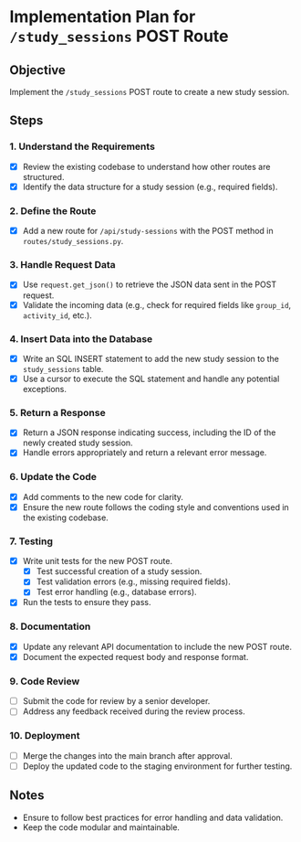 # Implementation Plan for `/study_sessions` POST Route

## Objective

Implement the `/study_sessions` POST route to create a new study session.

## Steps

### 1. Understand the Requirements

- [x] Review the existing codebase to understand how other routes are structured.
- [x] Identify the data structure for a study session (e.g., required fields).

### 2. Define the Route

- [x] Add a new route for `/api/study-sessions` with the POST method in `routes/study_sessions.py`.

### 3. Handle Request Data

- [x] Use `request.get_json()` to retrieve the JSON data sent in the POST request.
- [x] Validate the incoming data (e.g., check for required fields like `group_id`, `activity_id`, etc.).

### 4. Insert Data into the Database

- [x] Write an SQL INSERT statement to add the new study session to the `study_sessions` table.
- [x] Use a cursor to execute the SQL statement and handle any potential exceptions.

### 5. Return a Response

- [x] Return a JSON response indicating success, including the ID of the newly created study session.
- [x] Handle errors appropriately and return a relevant error message.

### 6. Update the Code

- [x] Add comments to the new code for clarity.
- [x] Ensure the new route follows the coding style and conventions used in the existing codebase.

### 7. Testing

- [x] Write unit tests for the new POST route.
  - [x] Test successful creation of a study session.
  - [x] Test validation errors (e.g., missing required fields).
  - [x] Test error handling (e.g., database errors).
- [x] Run the tests to ensure they pass.

### 8. Documentation

- [x] Update any relevant API documentation to include the new POST route.
- [x] Document the expected request body and response format.

### 9. Code Review

- [ ] Submit the code for review by a senior developer.
- [ ] Address any feedback received during the review process.

### 10. Deployment

- [ ] Merge the changes into the main branch after approval.
- [ ] Deploy the updated code to the staging environment for further testing.

## Notes

- Ensure to follow best practices for error handling and data validation.
- Keep the code modular and maintainable.
